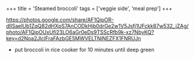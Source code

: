 +++ 
title = 'Steamed broccoli' 
tags = ['veggie side', 'meal prep'] 
+++

https://photos.google.com/share/AF1QipOR-dIlSaeIUb1ZqQ82dHXpS7AnCODkHjb0drGe2w1V5Jsfj1UFckk87w532_jZAg/photo/AF1QipOUxUfi23LO6aGr0eDs9TSScRfb9k-xz7NbyKQ?key=d2Noa2JlclFraFAzbGE5MWVELTNiNEZFX1FNRUJn

- put broccoli in rice cooker for 10 minutes until deep green
